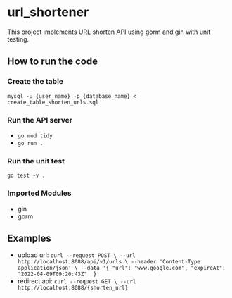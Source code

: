 # url_shortener
This project implements URL shorten API using gorm and gin with unit testing.

## How to run the code

### Create the table
`mysql -u {user_name} -p {database_name} < create_table_shorten_urls.sql`

### Run the API server
- `go mod tidy`
- `go run .`

### Run the unit test
`go test -v .`

### Imported Modules
- gin
- gorm


## Examples
- upload url: `curl --request POST \
  --url http://localhost:8088/api/v1/urls \
  --header 'Content-Type: application/json' \
  --data '{
		"url": "www.google.com",
	"expireAt": "2022-04-09T09:20:43Z" 
}'`
- redirect api: `curl --request GET \
  --url http://localhost:8088/{shorten_url}`